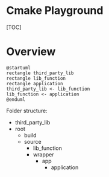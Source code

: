 Cmake Playground
====
[TOC]

# Overview

```puml
@startuml
rectangle third_party_lib
rectangle lib_function
rectangle application
third_party_lib <- lib_function
lib_function <- application
@enduml
```

Folder structure:
- third_party_lib
- root
  - build
  - source
    - lib_function
    - wrapper
      - app
        - application
